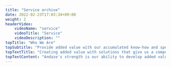 ```yaml
---
title: "Service archive"
date: 2022-02-23T17:03:34+09:00
weight: 2
headerVideo: 
    videoName: "service"
    videoTitle: "Service"
    videoDescription: ""
topTitle: "Who We Are"
topSubtitle: "Provide added value with our accumulated know-how and speed"
topTextTitle: "Creating added value with solutions that give us a competitive advantage"
topTextContent: "Andaze's strength is our ability to develop added value with superior development speed based on the know-how we have accumulated through projects in a wide range of industries and our experience in dealing with our clients' businesses. In addition, it is only a venture company that is not afraid of positive change that can continue to take on any challenge to the end. We support our customers in the mid- to long-term and create new value for their business."
---
```

